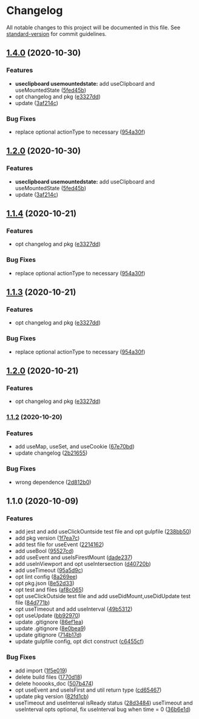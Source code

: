 # Changelog

All notable changes to this project will be documented in this file. See [standard-version](https://github.com/conventional-changelog/standard-version) for commit guidelines.

## [1.4.0](https://github.com/MatchaDog/hooooks/compare/v1.1.2...v1.4.0) (2020-10-30)


### Features

* **useclipboard usemountedstate:** add useClipboard and useMountedState ([5fed45b](https://github.com/MatchaDog/hooooks/commit/5fed45b305c6f07587f56d7579e41a846d3edd3e))
* opt changelog and pkg ([e3327dd](https://github.com/MatchaDog/hooooks/commit/e3327ddd02067c28ba79e48359a618c93221ff52))
* update ([3af214c](https://github.com/MatchaDog/hooooks/commit/3af214c83521121ba6a9d37fcc8884cb4e1c50b4))


### Bug Fixes

* replace optional actionType to necessary ([954a30f](https://github.com/MatchaDog/hooooks/commit/954a30f1b17d04b5404674fb530c9ff17caac35c))

## [1.2.0](https://github.com/MatchaDog/hooooks/compare/v1.3.0...v1.2.0) (2020-10-30)


### Features

* **useclipboard usemountedstate:** add useClipboard and useMountedState ([5fed45b](https://github.com/MatchaDog/hooooks/commit/5fed45b305c6f07587f56d7579e41a846d3edd3e))
* update ([3af214c](https://github.com/MatchaDog/hooooks/commit/3af214c83521121ba6a9d37fcc8884cb4e1c50b4))

## [1.1.4](https://github.com/MatchaDog/hooooks/compare/v1.1.2...v1.3.0) (2020-10-21)


### Features

* opt changelog and pkg ([e3327dd](https://github.com/MatchaDog/hooooks/commit/e3327ddd02067c28ba79e48359a618c93221ff52))


### Bug Fixes

* replace optional actionType to necessary ([954a30f](https://github.com/MatchaDog/hooooks/commit/954a30f1b17d04b5404674fb530c9ff17caac35c))

## [1.1.3](https://github.com/MatchaDog/hooooks/compare/v1.1.2...v1.2.0) (2020-10-21)


### Features

* opt changelog and pkg ([e3327dd](https://github.com/MatchaDog/hooooks/commit/e3327ddd02067c28ba79e48359a618c93221ff52))


### Bug Fixes

* replace optional actionType to necessary ([954a30f](https://github.com/MatchaDog/hooooks/commit/954a30f1b17d04b5404674fb530c9ff17caac35c))

## [1.2.0](https://github.com/MatchaDog/hooooks/compare/v1.1.2...v1.2.0) (2020-10-21)


### Features

* opt changelog and pkg ([e3327dd](https://github.com/MatchaDog/hooooks/commit/e3327ddd02067c28ba79e48359a618c93221ff52))

### [1.1.2](https://github.com/MatchaDog/hooooks/compare/v1.2.0...v1.1.2) (2020-10-20)

### Features

* add useMap, useSet, and useCookie ([67e70bd](https://github.com/MatchaDog/hooooks/commit/67e70bd1c0fbfbbd2bf9c586bfd18f1a5eac03f1))
* update changelog ([2b21655](https://github.com/MatchaDog/hooooks/commit/2b2165527ed3047f0f0d6de2e5f6d015638af077))


### Bug Fixes

* wrong dependence ([2d812b0](https://github.com/MatchaDog/hooooks/commit/2d812b05c4eb1dc43b92cd44c0a4ac18ed33aa0a))

## 1.1.0 (2020-10-09)


### Features

* add jest and add useClickOuntside test file and opt gulpfile ([238bb50](https://github.com/MatchaDog/hooooks/commit/238bb50852ffadd449a399210f1807f7fb926af4))
* add pkg version ([1f7ea7c](https://github.com/MatchaDog/hooooks/commit/1f7ea7c40a3b81c8fa0fc94b2413dcb2255ad66a))
* add test file for useEvent ([2214162](https://github.com/MatchaDog/hooooks/commit/2214162ddbedcaffb1826a0795c594a1618c92f9))
* add useBool ([95527cd](https://github.com/MatchaDog/hooooks/commit/95527cd6029d8806fee47d13cc360e3d0011510d))
* add useEvent and useIsFirestMount ([dade237](https://github.com/MatchaDog/hooooks/commit/dade2378bb27a171ef4f5879b81a9832d4449d4a))
* add useInViewport and opt useIntersection ([d40720b](https://github.com/MatchaDog/hooooks/commit/d40720bc012e32fe5b9da655018b9f5cd5757fec))
* add useTimeout ([95a5d9c](https://github.com/MatchaDog/hooooks/commit/95a5d9c231787d41d263dd6b19518593cd02ff53))
* opt lint config ([8a269ee](https://github.com/MatchaDog/hooooks/commit/8a269eeb8d224d77a6e9214752001997e55d56da))
* opt pkg.json ([8e52d33](https://github.com/MatchaDog/hooooks/commit/8e52d338bfd21507ee660d8432179896b29bf4a6))
* opt test and files ([af8c065](https://github.com/MatchaDog/hooooks/commit/af8c0652f9ee27286f79e1548b90f66016dcf44a))
* opt useClickOutside test file and add useDidMount,useDidUpdate test file ([84d771b](https://github.com/MatchaDog/hooooks/commit/84d771bdfa9d85a651283e323fd93bde9a013275))
* opt useTimeout and add useInterval ([49b5312](https://github.com/MatchaDog/hooooks/commit/49b5312b37b0d4a7aa0cf603d632bb9709731894))
* opt useUpdate ([bb92970](https://github.com/MatchaDog/hooooks/commit/bb92970a607077e545c9afa69bfbcb7a07d909d6))
* update .gitignore ([86ef1ea](https://github.com/MatchaDog/hooooks/commit/86ef1eac73d4521da3745449b4a544eed81c121e))
* update .gitignore ([8e0bea9](https://github.com/MatchaDog/hooooks/commit/8e0bea9c9cb7ee72a9206106be0ede5cb86bf20e))
* update gitignore ([714b17d](https://github.com/MatchaDog/hooooks/commit/714b17d4a7a8048037967f08a69a873c3c1a98bb))
* update gulpfile config, opt dict construct ([c6455cf](https://github.com/MatchaDog/hooooks/commit/c6455cf5f318574788027ea88365b265801471ff))


### Bug Fixes

* add import ([1f5e019](https://github.com/MatchaDog/hooooks/commit/1f5e019fb343b7c69c9485c9d07998e3a4118e5b))
* delete build files ([1770d18](https://github.com/MatchaDog/hooooks/commit/1770d18910a95126c5b84a0fe80589fe46b7e9cd))
* delete hooooks_doc ([507b474](https://github.com/MatchaDog/hooooks/commit/507b47441b92efd73ddf6265e654fe37081a554c))
* opt useEvent and useIsFirst and util return type ([cd65467](https://github.com/MatchaDog/hooooks/commit/cd65467d2b67fc44bc2fabd99d36d26a91ab7c4d))
* update pkg version ([82fd1cb](https://github.com/MatchaDog/hooooks/commit/82fd1cb0edc0bbf7ce48076be5ea353e290a6539))
* useTimeout and useInterval isReady status ([28d3484](https://github.com/MatchaDog/hooooks/commit/28d348445a6676fef9469fac02e1296c22026993)) useTimeout and useInterval opts optional, fix useInterval bug when time = 0 ([36b6e1d](https://github.com/MatchaDog/hooooks/commit/36b6e1d7e82551c6d180fc1aca908ce3e5c7b12a))
